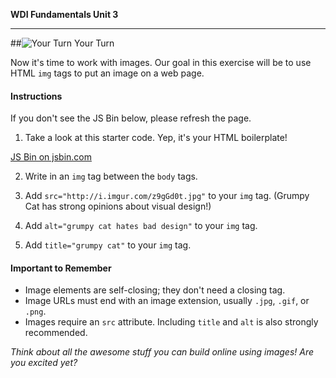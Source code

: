 **WDI Fundamentals Unit 3**

---

##![Your Turn](../assets/exercise.png) Your Turn


Now it's time to work with images. Our goal in this exercise will be to use HTML `img` tags to put an image on a web page.

#### Instructions
If you don't see the JS Bin below, please refresh the page.

1) Take a look at this starter code. Yep, it's your HTML boilerplate!

<a class="jsbin-embed" href="http://jsbin.com/jemeyex/embed?html,output&height=600px">JS Bin on jsbin.com</a><script src="http://static.jsbin.com/js/embed.min.js?3.35.11"></script>

2) Write in an `img` tag between the `body` tags.

3) Add `src="http://i.imgur.com/z9gGd0t.jpg"` to your `img` tag. (Grumpy Cat has strong opinions about visual design!)

4) Add `alt="grumpy cat hates bad design"` to your `img` tag.

5) Add `title="grumpy cat"` to your `img` tag.


#### Important to Remember

* Image elements are self-closing; they don't need a closing tag.
* Image URLs must end with an image extension, usually `.jpg`, `.gif`, or `.png`.
* Images require an `src` attribute. Including `title` and `alt` is also strongly recommended.

*Think about all the awesome stuff you can build online using images! Are you excited yet?*
